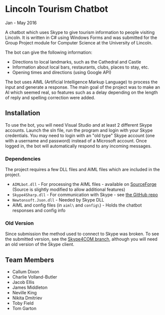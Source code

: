 # Lincoln Tourism Chatbot
Jan - May 2016

A chatbot which uses Skype to give tourism information to people visiting Lincoln. It is written in C# using Windows Forms and was submitted for the Group Project module for Computer Science at the University of Lincoln.

The bot can give the following information:
* Directions to local landmarks, such as the Cathedral and Castle
* Information about local bars, restaurants, clubs, places to stay, etc.
* Opening times and directions (using Google API)

The bot uses AIML (Artificial Intelligence Markup Language) to process the input and generate a response. The main goal of the project was to make an AI which seemed real, so features such as a delay depending on the length of reply and spelling correction were added.

## Installation

To use the bot, you will need Visual Studio and at least 2 different Skype accounts. Launch the sln file, run the program and login with your Skype credentials. You may need to login with an "old type" Skype account (one with a username and password) instead of a Microsoft account. Once logged in, the bot will automatically respond to any incoming messages.

### Dependencies
The project requires a few DLL files and AIML files which are included in the project.
* `AIMLbot.dll` - For processing the AIML files - available on [SourceForge](http://aimlbot.sourceforge.net/) (Source is slightly modified to allow additional features)
* `Skype4Sharp.dll` - For communication with Skype - see [the GitHub repo](https://github.com/lin-e/Skype4Sharp)
* `Newtonsoft.Json.dll` - Needed by Skype DLL
* AIML and config files (in `aiml\` and `config\`) - Holds the chatbot responses and config info

### Old Version

Since submission the method used to connect to Skype was broken. To see the submitted version, see the [Skype4COM branch](https://github.com/NevilleKing/Lincoln-Tourism-Chatbot/tree/Skype4COM), although you will need an old version of the Skype client.

## Team Members
* Callum Dixon
* Charlie Volland-Butler
* Jacob Ellis
* James Middleton
* Neville King
* Nikita Dmitriev
* Toby Field
* Tom Garton
